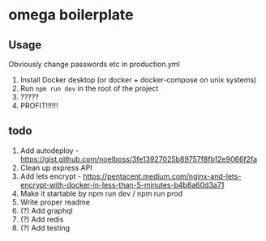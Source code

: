 # omega boilerplate

## Usage

Obviously change passwords etc in production.yml

1. Install Docker desktop (or docker + docker-compose on unix systems)
2. Run `npm run dev` in the root of the project
3. ?????
4. PROFIT!!!!!!

## todo

1. Add autodeploy - https://gist.github.com/noelboss/3fe13927025b89757f8fb12e9066f2fa
2. Clean up express API
3. Add lets encrypt - https://pentacent.medium.com/nginx-and-lets-encrypt-with-docker-in-less-than-5-minutes-b4b8a60d3a71
4. Make it startable by npm run dev / npm run prod
5. Write proper readme
6. (?) Add graphql
7. (?) Add redis
8. (?) Add testing
